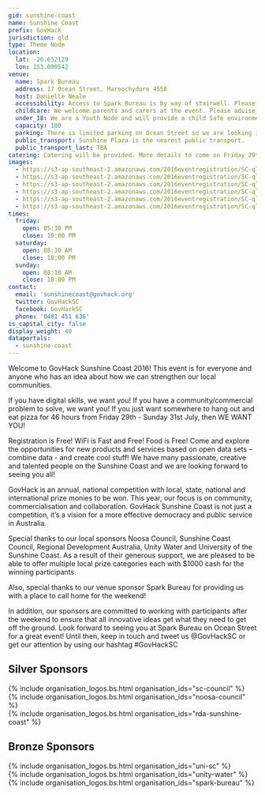 ```yaml
---
gid: sunshine-coast
name: Sunshine Coast
prefix: GovHack
jurisdiction: qld
type: Theme Node
location:
  lat: -26.652129
  lon: 153.090542
venue:
  name: Spark Bureau
  address: 17 Ocean Street, Maroochydore 4558
  host: Danielle Neale
  accessibility: Access to Spark Bureau is by way of stairwell. Please advise us of your needs and we will accommodate you.
  childcare: We welcome parents and carers at the event. Please advise us of your needs and we will accommodate you.
  under_18: We are a Youth Node and will provide a child Safe environment. Guardians must ensure safety to and from events.
  capacity: 100
  parking: There is limited parking on Ocean Street so we are looking into what we can do to accommodate you better. Check back for details ahead of the event.
  public_transport: Sunshine Plaza is the nearest public transport.
  public_transport_last: TBA
catering: Catering will be provided. More details to come on Friday 29th July. Please advise us if you have any special dietary requirements.
images:
  - https://s3-ap-southeast-2.amazonaws.com/2016eventregistration/SC-qld/qld-sc+(1).jpg
  - https://s3-ap-southeast-2.amazonaws.com/2016eventregistration/SC-qld/qld-sc+(2).jpg
  - https://s3-ap-southeast-2.amazonaws.com/2016eventregistration/SC-qld/qld-sc+(3).jpg
  - https://s3-ap-southeast-2.amazonaws.com/2016eventregistration/SC-qld/qld-sc+(4).JPG
  - https://s3-ap-southeast-2.amazonaws.com/2016eventregistration/SC-qld/qld-sc+(5).jpg
  - https://s3-ap-southeast-2.amazonaws.com/2016eventregistration/SC-qld/qld-sc+(6).jpg
times:
  friday:
    open: 05:30 PM
    close: 10:00 PM
  saturday:
    open: 08:30 AM
    close: 10:00 PM
  sunday:
    open: 08:30 AM
    close: 10:00 PM
contact:
  email: 'sunshinecoast@govhack.org'
  twitter: GovHackSC
  facebook: GovHackSC
  phone: '0481 451 636'
is_capital_city: false
display_weight: 40
dataportals:
  - sunshine-coast
---
```


Welcome to GovHack Sunshine Coast 2016! This event is for everyone and anyone who has an idea about how we can strengthen our local communities.

If you have digital skills, we want you! If you have a community/commercial problem to solve, we want you! If you just want somewhere to hang out and eat pizza for 46 hours from Friday 29th - Sunday 31st July, then WE WANT YOU!

Registration is Free! WiFi is Fast and Free! Food is Free! Come and explore the opportunities for new products and services based on open data sets – combine data - and create cool stuff! We have many passionate, creative and talented people on the Sunshine Coast and we are looking forward to seeing you all!

GovHack is an annual, national competition with local, state, national and international prize monies to be won. This year, our focus is on community, commercialisation and collaboration. GovHack Sunshine Coast is not just a competition, it’s a vision for a more effective democracy and public service in Australia.

Special thanks to our local sponsors Noosa Council, Sunshine Coast Council, Regional Development Australia, Unity Water and University of the Sunshine Coast. As a result of their generous support, we are pleased to be able to offer multiple local prize categories each with $1000 cash for the winning participants.

Also, special thanks to our venue sponsor Spark Bureau for providing us with a place to call home for the weekend!

In addition, our sponsors are committed to working with participants after the weekend to ensure that all innovative ideas get what they need to get off the ground. Look forward to seeing you at Spark Bureau on Ocean Street for a great event! Until then, keep in touch and tweet us @GovHackSC or get our attention by using our hashtag #GovHackSC


## Silver Sponsors

<div class="row">
  <div class="col-md-4 col-xs-12">{% include organisation_logos.bs.html organisation_ids="sc-council" %}</div>
  <div class="col-md-4 col-xs-12">{% include organisation_logos.bs.html organisation_ids="noosa-council" %}</div>
  <div class="col-md-4 col-xs-12">{% include organisation_logos.bs.html organisation_ids="rda-sunshine-coast" %}</div>
</div>

## Bronze Sponsors

<div class="row">
  <div class="col-md-4 col-xs-12">{% include organisation_logos.bs.html organisation_ids="uni-sc" %}</div>
  <div class="col-md-4 col-xs-12">{% include organisation_logos.bs.html organisation_ids="unity-water" %}</div>
  <div class="col-md-4 col-xs-12">{% include organisation_logos.bs.html organisation_ids="spark-bureau" %}</div>
</div>
